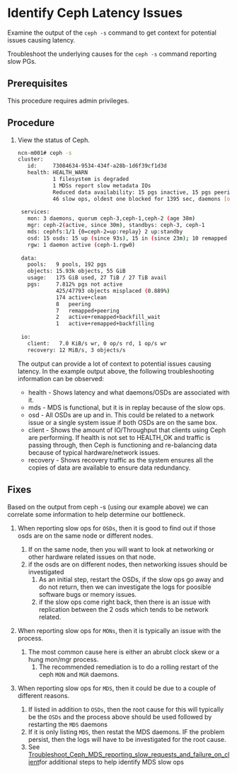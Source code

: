 # Identify Ceph Latency Issues

Examine the output of the `ceph -s` command to get context for potential issues causing latency.

Troubleshoot the underlying causes for the `ceph -s` command reporting slow PGs.

## Prerequisites

This procedure requires admin privileges.

## Procedure

1. View the status of Ceph.

    ```bash
    ncn-m001# ceph -s
    cluster:
       id:     73084634-9534-434f-a28b-1d6f39cf1d3d
       health: HEALTH_WARN
               1 filesystem is degraded
               1 MDSs report slow metadata IOs
               Reduced data availability: 15 pgs inactive, 15 pgs peering
               46 slow ops, oldest one blocked for 1395 sec, daemons [osd,2,osd,5,mon,ceph-1,mon,ceph-2,mon,ceph-3] have slow ops.  
     
     services:
       mon: 3 daemons, quorum ceph-3,ceph-1,ceph-2 (age 38m)
       mgr: ceph-2(active, since 30m), standbys: ceph-3, ceph-1
       mds: cephfs:1/1 {0=ceph-2=up:replay} 2 up:standby                 
       osd: 15 osds: 15 up (since 93s), 15 in (since 23m); 10 remapped pgs  
       rgw: 1 daemon active (ceph-1.rgw0)                                                          
                                                                                     
     data:
       pools:   9 pools, 192 pgs
       objects: 15.93k objects, 55 GiB
       usage:   175 GiB used, 27 TiB / 27 TiB avail
       pgs:     7.812% pgs not active
                425/47793 objects misplaced (0.889%)
                174 active+clean
                8   peering
                7   remapped+peering
                2   active+remapped+backfill_wait
                1   active+remapped+backfilling
     
     io:
       client:   7.0 KiB/s wr, 0 op/s rd, 1 op/s wr  
       recovery: 12 MiB/s, 3 objects/s    
    ```

    The output can provide a lot of context to potential issues causing latency. In the example output above, the following troubleshooting information can be observed:

    - health - Shows latency and what daemons/OSDs are associated with it.
    - mds - MDS is functional, but it is in replay because of the slow ops.
    - osd - All OSDs are up and in. This could be related to a network issue or a single system issue if both OSDs are on the same box.
    - client - Shows the amount of IO/Throughput that clients using Ceph are performing. If health is not set to HEALTH\_OK and traffic is passing through, then Ceph is functioning and re-balancing data because of typical hardware/network issues.
    - recovery - Shows recovery traffic as the system ensures all the copies of data are available to ensure data redundancy.

## Fixes

Based on the output from ceph -s (using our example above) we can correlate some information to help determine our bottleneck.

1. When reporting slow ops for `OSDs`, then it is good to find out if those osds are on the same node or different nodes.
    1. If on the same node, then you will want to look at networking or other hardware related issues on that node.
    2. if the osds are on different nodes, then networking issues should be investigated
       1. As an initial step, restart the OSDs, if the slow ops go away and do not return, then we can investigate the logs for poosible software bugs or memory issues.  
       2. if the slow ops come right back, then there is an issue with replication between the 2 osds which tends to be network related.

2. When reporting slow ops for `MONs`, then it is typically an issue with the process.
   1. The most common cause here is either an abrubt clock skew or a hung mon/mgr process.
      1. The recommended remediation is to do a rolling restart of the ceph `MON` and `MGR` daemons.

3. When reporting  slow ops for `MDS`, then it could be due to a couple of different reasons.
   1. If listed in addition to `OSDs`, then the root cause for this will typically be the `OSDs` and the process above should be used followed by restarting the `MDS` daemons
   2. If it is only listing `MDS`, then restat the MDS daemons.  IF the problem persist, then the logs will have to be investigated for the root cause.
   3. See [Troubleshoot_Ceph_MDS_reporting_slow_requests_and_failure_on_client](Troubleshoot_Ceph_MDS_reporting_slow_requests_and_failure_on_client.md)for additional steps to help identify MDS slow ops
